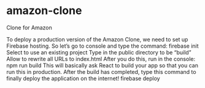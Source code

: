 # amazon-clone

Clone for Amazon

To deploy a production version of the Amazon Clone, we need to set up Firebase hosting. So let’s go to console and type the command:
firebase init
Select to use an existing project
Type in the public directory to be “build”
Allow to rewrite all URLs to index.html
After you do this, run in the console:
npm run build
This will basically ask React to build your app so that you can run this in production. After the build has completed, type this command to finally deploy the application on the internet!
firebase deploy
